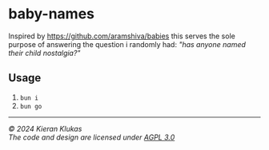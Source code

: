 # baby-names

Inspired by https://github.com/aramshiva/babies this serves the sole purpose of answering the question i randomly had: *"has anyone named their child nostalgia?"*

## Usage  

1. `bun i`
2. `bun go`

---

*© 2024 Kieran Klukas*  
*The code and design are licensed under [AGPL 3.0](LICENSE.md)*  
